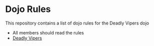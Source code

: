 Dojo Rules
==========

This repository contains a list of dojo rules for the Deadly Vipers dojo
* All members should read the rules
* [Deadly Vipers](https://github.com/deadlyvipers)
